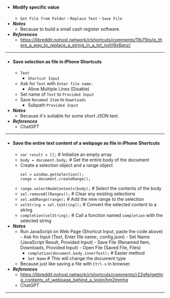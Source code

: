 - #### Modify specific value
    - `Get File from Folder` - `Replace Text` - `Save File`
- ***Notes***
    - Because to build a small cash register software.
- ***References***
    - https://libreddit.nohost.network/r/shortcuts/comments/11b75to/is_there_a_way_to_replace_a_string_in_a_txt_not/j9x6pnz/
- ---
- #### Save selection as file in iPhone Shortcuts
    - `Text`
        - `Shortcut Input`
    - Ask for `Text` with `Enter file name:`
        - Allow Multiple Lines (Disable)
    - Set name of `Text` to `Provided Input`
    - Save `Renamed Item` to `Downloads`
        - Subpath `Provided Input`
- ***Notes***
    - Because it's suitable for some short JSON text.
- ***References***
    - ChatGPT
- ---
- #### Save the entire text content of a webpage as file in iPhone Shortcuts
    - `var result = [];` # Initialize an empty array
    - `body = document.body;` # Get the entire body of the document
    - Create a selection object and a range object
      ```
      sel = window.getSelection();
      range = document.createRange();
      ```
    - `range.selectNodeContents(body);` # Select the contents of the body
    - `sel.removeAllRanges();` # Clear any existing selections
    - `sel.addRange(range);` # Add the new range to the selection
    - `selString = sel.toString();` # Convert the selected content to a string
    - `completion(selString);` # Call a function named `completion` with the selected string
- ***Notes***
    - Run JavaScript on Web Page (Shortcut Input, paste the code above) - Ask fro Input (Text, Enter file name:, config.json) - Set Name (JavaScript Result, Provided Input) - Save File (Renamed Item, Downloads, Provided Input) - Open File (Saved File, Files)
        - `completion(document.body.innerText);` # Easier method
        - `Set Name` # This will change the document type
    - Because just like saving a file with `Ctrl-s` in browser.
- ***References***
    - https://libreddit.nohost.network/r/shortcuts/comments/r22gfe/getting_contents_of_webpage_behind_a_login/hm2mmhq
    - ChatGPT
- ---
